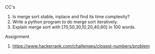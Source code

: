 CC's

1) Is merge sort stable, inplace and find its time complexity?
2) Write a python program to do merge sort iteratively.
3) Explain merge sort with [70,50,30,10,20,40,60] in 100 words.

Assignment

1) https://www.hackerrank.com/challenges/closest-numbers/problem
